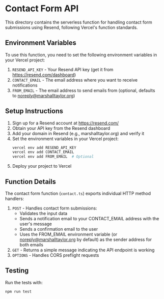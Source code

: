 # Contact Form API

This directory contains the serverless function for handling contact form submissions using Resend, following Vercel's function standards.

## Environment Variables

To use this function, you need to set the following environment variables in your Vercel project:

1. `RESEND_API_KEY` - Your Resend API key (get it from https://resend.com/dashboard)
2. `CONTACT_EMAIL` - The email address where you want to receive notifications
3. `FROM_EMAIL` - The email address to send emails from (optional, defaults to noreply@marshalltaylor.org)

## Setup Instructions

1. Sign up for a Resend account at https://resend.com/
2. Obtain your API key from the Resend dashboard
3. Add your domain in Resend (e.g., marshalltaylor.org) and verify it
4. Set the environment variables in your Vercel project:
   ```bash
   vercel env add RESEND_API_KEY
   vercel env add CONTACT_EMAIL
   vercel env add FROM_EMAIL  # Optional
   ```
5. Deploy your project to Vercel

## Function Details

The contact form function (`contact.ts`) exports individual HTTP method handlers:

1. `POST` - Handles contact form submissions:
   - Validates the input data
   - Sends a notification email to your CONTACT_EMAIL address with the user's message
   - Sends a confirmation email to the user
   - Uses the FROM_EMAIL environment variable (or noreply@marshalltaylor.org by default) as the sender address for both emails
2. `GET` - Returns a simple message indicating the API endpoint is working
3. `OPTIONS` - Handles CORS preflight requests

## Testing

Run the tests with:
```bash
npm run test
```